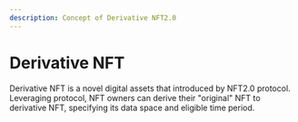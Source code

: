 ```yaml
---
description: Concept of Derivative NFT2.0
---
```


# Derivative NFT

Derivative NFT is a novel digital assets that introduced by NFT2.0 protocol. Leveraging protocol, NFT owners can derive their "original" NFT to derivative NFT, specifying its data space and eligible time period.
